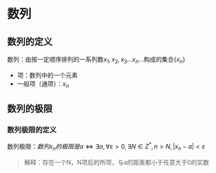 # 数列

## 数列的定义

数列：由按一定顺序排列的一系列数$x_1, x_2, x_3\dots x_n\dots$构成的集合$\{x_n\}$

- 项：数列中的一个元素
- 一般项（通项）：$x_n$

## 数列的极限

### 数列极限的定义

数列极限：$数列{x_n}的极限是a \iff \exists a,\forall ε>0,\exists N\in Z^*,n>N, |x_n-a|<\varepsilon$

> 解释：存在一个N，N项后的所项，与a的距离都小于任意大于0的实数



